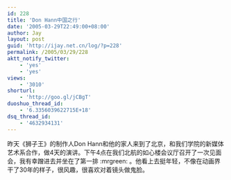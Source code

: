 ```yaml
---
id: 228
title: 'Don Hann中国之行'
date: '2005-03-29T22:49:00+08:00'
author: Jay
layout: post
guid: 'http://ijay.net.cn/log/?p=228'
permalink: /2005/03/29/228
aktt_notify_twitter:
    - 'yes'
    - 'yes'
views:
    - '3010'
shorturl:
    - 'http://goo.gl/jCBgT'
duoshuo_thread_id:
    - '6.3356039622715E+18'
dsq_thread_id:
    - '4632934131'
---
```


昨天《狮子王》的制作人Don Hann和他的家人来到了北京，和我们学院的新媒体艺术系合作，做4天的演讲。下午4点在我们北航的如心楼会议厅召开了一次见面会，我有幸蹭进去并坐在了第一排 :mrgreen: 。他看上去挺年轻，不像在动画界干了30年的样子，很风趣，很喜欢对着镜头做鬼脸。